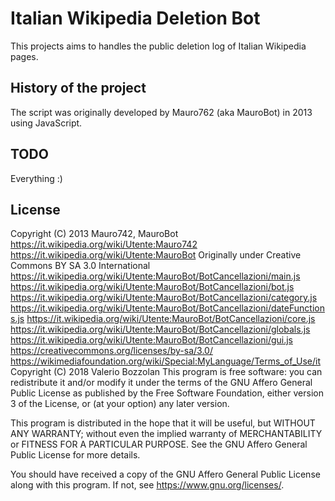 # Italian Wikipedia Deletion Bot

This projects aims to handles the public deletion log of Italian Wikipedia pages.

## History of the project

The script was originally developed by Mauro762 (aka MauroBot) in 2013 using JavaScript.

## TODO

Everything :)

## License

Copyright (C) 2013 Mauro742, MauroBot
	https://it.wikipedia.org/wiki/Utente:Mauro742
	https://it.wikipedia.org/wiki/Utente:MauroBot
	Originally under Creative Commons BY SA 3.0 International
	https://it.wikipedia.org/wiki/Utente:MauroBot/BotCancellazioni/main.js
	https://it.wikipedia.org/wiki/Utente:MauroBot/BotCancellazioni/bot.js
	https://it.wikipedia.org/wiki/Utente:MauroBot/BotCancellazioni/category.js
	https://it.wikipedia.org/wiki/Utente:MauroBot/BotCancellazioni/dateFunctions.js
	https://it.wikipedia.org/wiki/Utente:MauroBot/BotCancellazioni/core.js
	https://it.wikipedia.org/wiki/Utente:MauroBot/BotCancellazioni/globals.js
	https://it.wikipedia.org/wiki/Utente:MauroBot/BotCancellazioni/gui.js
	https://creativecommons.org/licenses/by-sa/3.0/
	https://wikimediafoundation.org/wiki/Special:MyLanguage/Terms_of_Use/it
Copyright (C) 2018 Valerio Bozzolan
This program is free software: you can redistribute it and/or modify
it under the terms of the GNU Affero General Public License as
published by the Free Software Foundation, either version 3 of the
License, or (at your option) any later version.

This program is distributed in the hope that it will be useful,
but WITHOUT ANY WARRANTY; without even the implied warranty of
MERCHANTABILITY or FITNESS FOR A PARTICULAR PURPOSE. See the
GNU Affero General Public License for more details.

You should have received a copy of the GNU Affero General Public License
along with this program. If not, see <https://www.gnu.org/licenses/>.
